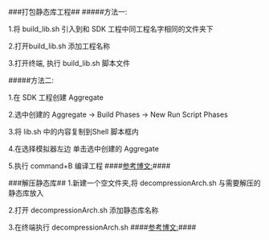 ###打包静态库工程##
#####方法一:

1.将 build_lib.sh 引入到和 SDK 工程中同工程名字相同的文件夹下 

2.打开build_lib.sh 添加工程名称

3.打开终端, 执行 build_lib.sh 脚本文件

#####方法二:

1.在 SDK 工程创建 Aggregate 

2.选中创建的 Aggregate -> Build Phases -> New Run Script Phases 

3.将 lib.sh 中的内容复制到Shell 脚本框内

4.在选择模拟器左边 单击选中创建的 Aggregate

5.执行 command+B 编译工程
####[参考博文:](http://www.jianshu.com/p/69a9b6d9875e)####




###解压静态库##
1.新建一个空文件夹,将 decompressionArch.sh 与需要解压的静态库放入

2.打开 decompressionArch.sh 添加静态库名称

3.在终端执行 decompressionArch.sh
####[参考博文:](http://www.jianshu.com/p/cc5c69332dc6)####